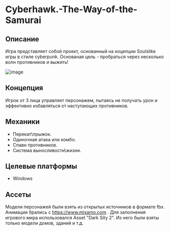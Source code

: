 # Cyberhawk.-The-Way-of-the-Samurai

## Описание
Игра представляет собой проект, основанный на коцепции Soulslike игры в стиле cyberpunk. Основаная цель - пробраться через несколько волн противников и выжить!

![image](https://github.com/GGENOR1/Cyberhawk.-The-Way-of-the-Samurai/assets/146382716/d0120ae5-cd8f-457e-815e-cc7203c99654)


## Концепция
Игрок от 3 лица управляет персонажем, пытаясь не получать урон и эффективно избавляться от наступающих противников.

## Механики
- Перекат\прыжок.
- Одиночная атака или комбо.
- Спавн противников.
- Система выносливости\жизни.

## Целевые платформы
- Windows

## Ассеты
Модели персонажей были взять из открытых источников в формате fbx. Анимации брались с https://www.mixamo.com . 
Для заполнения игрового мира использовался Asset "Dark Sity 2". Из него были взяты только модели домов, зданий и т.д.

